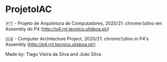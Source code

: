 # ProjetoIAC

🇵🇹 - Projeto de Arquitetura de Computadores, 2020/21:
    chrome:\\\dino em Assembly do P4 (http://p4.rnl.tecnico.ulisboa.pt/)

🇬🇧 - Computer Architecture Project, 2020/21:
    chrome:\\\dino in P4's Assembly (http://p4.rnl.tecnico.ulisboa.pt/)


Made by: Tiago Vieira da Silva and João Silva

